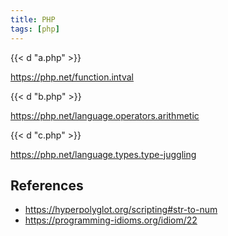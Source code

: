 ```yaml
---
title: PHP
tags: [php]
---
```


{{< d "a.php" >}}

<https://php.net/function.intval>

{{< d "b.php" >}}

<https://php.net/language.operators.arithmetic>

{{< d "c.php" >}}

<https://php.net/language.types.type-juggling>

## References

- <https://hyperpolyglot.org/scripting#str-to-num>
- <https://programming-idioms.org/idiom/22>
